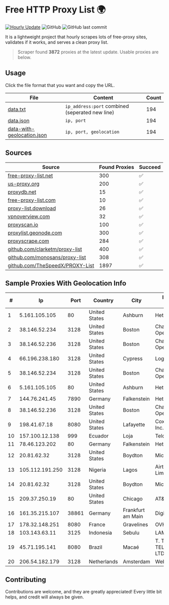 
# Free HTTP Proxy List 🌍

[![Hourly Update](https://github.com/mertguvencli/http-proxy-list/actions/workflows/main.yml/badge.svg?branch=main)](https://github.com/mertguvencli/http-proxy-list/actions/workflows/main.yml)
![GitHub](https://img.shields.io/github/license/mertguvencli/http-proxy-list)
![GitHub last commit](https://img.shields.io/github/last-commit/mertguvencli/http-proxy-list)

It is a lightweight project that hourly scrapes lots of free-proxy sites, validates if it works, and serves a clean proxy list.


> Scraper found **3872** proxies at the latest update. Usable proxies are below.

## Usage

Click the file format that you want and copy the URL.


|File|Content|Count|
|----|-------|-----|
|[data.txt](https://raw.githubusercontent.com/mertguvencli/http-proxy-list/main/proxy-list/data.txt)|`ip_address:port` combined (seperated new line)|194|
|[data.json](https://raw.githubusercontent.com/mertguvencli/http-proxy-list/main/proxy-list/data.json)|`ip, port`|194|
|[data-with-geolocation.json](https://raw.githubusercontent.com/mertguvencli/http-proxy-list/main/proxy-list/data-with-geolocation.json)|`ip, port, geolocation`|194|

## Sources

|Source|Found Proxies|Succeed|
|------|-------------|-------|
|[free-proxy-list.net](https://free-proxy-list.net)|300|✅|
|[us-proxy.org](https://www.us-proxy.org)|200|✅|
|[proxydb.net](http://proxydb.net)|15|✅|
|[free-proxy-list.com](https://free-proxy-list.com/?page=&port=&type%5B%5D=http&type%5B%5D=https&up_time=0&search=Search)|10|✅|
|[proxy-list.download](https://www.proxy-list.download/HTTP)|26|✅|
|[vpnoverview.com](https://vpnoverview.com/privacy/anonymous-browsing/free-proxy-servers)|32|✅|
|[proxyscan.io](https://www.proxyscan.io)|100|✅|
|[proxylist.geonode.com](https://proxylist.geonode.com/api/proxy-list?limit=300&page=1&sort_by=lastChecked&sort_type=desc&protocols=http,https)|300|✅|
|[proxyscrape.com](https://api.proxyscrape.com/v2/?request=displayproxies&protocol=http&timeout=10000&country=all&ssl=all&anonymity=all)|284|✅|
|[github.com/clarketm/proxy-list](https://raw.githubusercontent.com/clarketm/proxy-list/master/proxy-list-raw.txt)|400|✅|
|[github.com/monosans/proxy-list](https://raw.githubusercontent.com/monosans/proxy-list/main/proxies/http.txt)|308|✅|
|[github.com/TheSpeedX/PROXY-List](https://raw.githubusercontent.com/TheSpeedX/PROXY-List/master/http.txt)|1897|✅|


## Sample Proxies With Geolocation Info

|#|Ip|Port|Country|City|Internet Service Provider|
|-|--|----|-------|----|-------------------------|
|1|5.161.105.105|80|United States|Ashburn|Hetzner Online GmbH|
|2|38.146.52.234|3128|United States|Boston|Charles River Operation|
|3|38.146.52.236|3128|United States|Boston|Charles River Operation|
|4|66.196.238.180|3128|United States|Cypress|Logix|
|5|38.146.52.234|3128|United States|Boston|Charles River Operation|
|6|5.161.105.105|80|United States|Ashburn|Hetzner Online GmbH|
|7|144.76.241.45|7890|Germany|Falkenstein|Hetzner Online GmbH|
|8|38.146.52.236|3128|United States|Boston|Charles River Operation|
|9|198.41.67.18|8080|United States|Lafayette|Cox Communications Inc.|
|10|157.100.12.138|999|Ecuador|Loja|Telconet S.A|
|11|78.46.123.202|80|Germany|Falkenstein|Hetzner Online GmbH|
|12|20.81.62.32|3128|United States|Boydton|Microsoft Corporation|
|13|105.112.191.250|3128|Nigeria|Lagos|Airtel Networks Limited|
|14|20.81.62.32|3128|United States|Boydton|Microsoft Corporation|
|15|209.37.250.19|80|United States|Chicago|AT&T Services, Inc.|
|16|161.35.215.107|38861|Germany|Frankfurt am Main|DigitalOcean, LLC|
|17|178.32.148.251|8080|France|Gravelines|OVH SAS|
|18|103.143.63.11|3125|Indonesia|Sebulu|LAMS|
|19|45.71.195.141|8080|Brazil|Macaé|T. TELES LEITE TELECOMUNICACOES LTDA ME|
|20|206.54.182.179|3128|Netherlands|Amsterdam|Webzilla B.V.|



## Contributing

Contributions are welcome, and they are greatly appreciated! Every
little bit helps, and credit will always be given.

